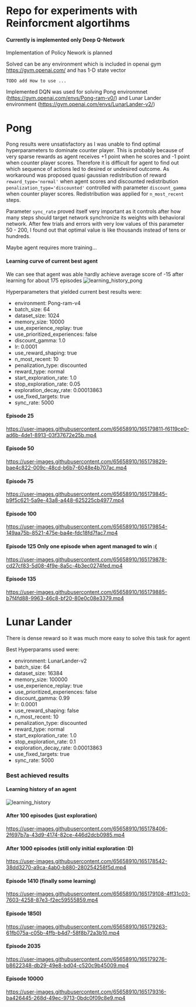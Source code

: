 # Repo for experiments with Reinforcment algortihms

#### Currently is implemented only Deep Q-Network

Implementation of Policy Nework is planned

Solved can be any environment which is included in openai gym https://gym.openai.com/ and has 1-D state vector 

`TODO add How to use ...`


Implemented DQN was used for solving Pong environmnet (https://gym.openai.com/envs/Pong-ram-v0/) and 
Lunar Lander environment (https://gym.openai.com/envs/LunarLander-v2/)


# Pong

Pong results were unsatisfactory as I was unable to find optimal hyperparameters to dominate counter player.
This is probably because of very sparse rewards as agent receives +1 point when he scores and -1 point when counter player scores. Therefore it is difficult for agent to find out which sequence of actions led to desired or undesired outcome. 
As workaround was proposed quasi gaussian redistribution of reward `reward_type='normal'` when agent scores and discounted redistribution `penalization_type='discounted'` controlled with parameter `discount_gamma` when counter player scores. Redistribution was applied for `n_most_recent` steps. 

Parameter `sync_rate` proved itself very important as it controls after how many steps should target network synchronize its weights with behavioral network. After few trials and errors with very low values of this parameter 50 - 200, I found out that optimal value is like thousands instead of tens or hundreds. 

Maybe agent requires more training...

#### Learning curve of current best agent

We can see that agent was able hardly achieve average score of -15 after learning for about 175 episodes
![learning_history_pong](https://user-images.githubusercontent.com/65658910/165339072-45c11fca-7aea-425e-860d-28acd2775bbc.png)


Hyperparameters that yielded current best results were:

- environment: Pong-ram-v4
- batch_size: 64
- dataset_size: 1024
- memory_size: 10000
- use_experience_replay: true
- use_prioritized_experiences: false
- discount_gamma: 1.0
- lr: 0.0001
- use_reward_shaping: true
- n_most_recent: 10
- penalization_type: discounted
- reward_type: normal
- start_exploration_rate: 1.0
- stop_exploration_rate: 0.05
- exploration_decay_rate: 0.00013863
- use_fixed_targets: true
- sync_rate: 5000



#### Episode 25

https://user-images.githubusercontent.com/65658910/165179811-f6119ce0-ad6b-4de1-8913-03f37672e25b.mp4

#### Episode 50

https://user-images.githubusercontent.com/65658910/165179829-bae4c822-009c-48cd-b6b7-6048e4b707ac.mp4

#### Episode 75

https://user-images.githubusercontent.com/65658910/165179845-b9f5c621-5a9e-43a8-a448-625225cb4977.mp4


#### Episode 100

https://user-images.githubusercontent.com/65658910/165179854-149aa75b-8521-475e-ba4e-fdc18fd7fac7.mp4


#### Episode 125 Only one episode when agent managed to win :(

https://user-images.githubusercontent.com/65658910/165179878-cd27cf83-5d08-4f9e-8a5c-4b3ec0274fed.mp4


#### Episode 135

https://user-images.githubusercontent.com/65658910/165179885-b7f4fd88-9963-46c8-bf20-80e0c08e3379.mp4


# Lunar Lander


There is dense reward so it was much more easy to solve this task for agent

Best Hyperparams used were:

- environment: LunarLander-v2
- batch_size: 64
- dataset_size: 16384
- memory_size: 100000
- use_experience_replay: true
- use_prioritized_experiences: false
- discount_gamma: 0.99
- lr: 0.0001
- use_reward_shaping: false
- n_most_recent: 10
- penalization_type: discounted
- reward_type: normal
- start_exploration_rate: 1.0
- stop_exploration_rate: 0.1
- exploration_decay_rate: 0.00013863
- use_fixed_targets: true
- sync_rate: 5000



### Best achieved results

#### Learning history of an agent 

![learning_history](https://user-images.githubusercontent.com/65658910/165336279-f2c9b4cd-d06b-46f8-93bc-7de27784180f.png)


#### After 100 episodes (just exploration)

https://user-images.githubusercontent.com/65658910/165178406-2f697b7a-43d9-4174-82ce-446d2dcb0985.mp4

#### After 1000 episodes (still only initial exploration :D)

https://user-images.githubusercontent.com/65658910/165178542-38dd3270-a9ca-4ab0-b880-280254258f5d.mp4

#### Episode 1410 (finally some learning)

https://user-images.githubusercontent.com/65658910/165179108-4ff31c03-7603-4258-87e3-f2ec59555859.mp4



#### Episode 1850)

https://user-images.githubusercontent.com/65658910/165179263-61fb075a-c05b-4ffb-b4d7-58f8b72a3b10.mp4


#### Episode 2035
https://user-images.githubusercontent.com/65658910/165179276-b8622348-db29-49e8-bd04-c520c9b45009.mp4



#### Episode 10000
https://user-images.githubusercontent.com/65658910/165179316-ba426445-268d-49ec-9713-0bdc0f09c8e9.mp4


